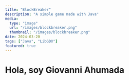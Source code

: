 ```yaml
---
title: "BlockBreaker"
description: "A simple game made with Java"
media: 
  type: "image"
  url: "/images/blockbreaker.png"
  thumbnail: "/images/blockbreaker.png"
date: 2024-03-20
tags: ["Java", "LibGDX"]
featured: true
---
```


# Hola, soy Giovanni Ahumada